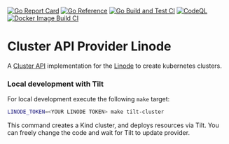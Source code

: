 [![Go Report Card](https://goreportcard.com/badge/github.com/linode/cluster-api-provider-linode)](https://goreportcard.com/report/github.com/linode/cluster-api-provider-linode)
[![Go Reference](https://pkg.go.dev/badge/github.com/linode/cluster-api-provider-linode.svg)](https://pkg.go.dev/github.com/linode/cluster-api-provider-linode)
[![Go Build and Test CI](https://github.com/linode/cluster-api-provider-linode/actions/workflows/go-test.yml/badge.svg)](https://github.com/linode/cluster-api-provider-linode/actions/workflows/go-test.yml)
[![CodeQL](https://github.com/linode/cluster-api-provider-linode/actions/workflows/codeql.yml/badge.svg)](https://github.com/linode/cluster-api-provider-linode/actions/workflows/codeql.yml)
[![Docker Image Build CI](https://github.com/linode/cluster-api-provider-linode/actions/workflows/build-docker-image.yml/badge.svg)](https://github.com/linode/cluster-api-provider-linode/actions/workflows/build-docker-image.yml)

# Cluster API Provider Linode
A [Cluster API](https://cluster-api.sigs.k8s.io/) implementation for the [Linode](https://www.linode.com/) to create kubernetes clusters.

### Local development with Tilt

For local development execute the following `make` target:

```bash
LINODE_TOKEN=<YOUR LINODE TOKEN> make tilt-cluster
```

This command creates a Kind cluster, and deploys resources via Tilt. You can freely change the code and wait for Tilt to update provider.
